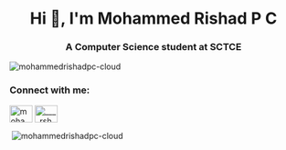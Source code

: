 <h1 align="center">Hi 👋, I'm Mohammed Rishad P C</h1>
<h3 align="center">A Computer Science student at SCTCE</h3>

<p align="left"> <img src="https://komarev.com/ghpvc/?username=mohammedrishadpc-cloud&label=Profile%20views&color=0e75b6&style=flat" alt="mohammedrishadpc-cloud" /> </p>

<h3 align="left">Connect with me:</h3>
<p align="left">
<a href="https://linkedin.com/in/mohammed rishad p c" target="blank"><img align="center" src="https://raw.githubusercontent.com/rahuldkjain/github-profile-readme-generator/master/src/images/icons/Social/linked-in-alt.svg" alt="mohammed rishad p c" height="30" width="40" /></a>
<a href="https://instagram.com/____rshd_____" target="blank"><img align="center" src="https://raw.githubusercontent.com/rahuldkjain/github-profile-readme-generator/master/src/images/icons/Social/instagram.svg" alt="____rshd_____" height="30" width="40" /></a>
</p>

<p>&nbsp;<img align="center" src="https://github-readme-stats.vercel.app/api?username=mohammedrishadpc-cloud&show_icons=true&locale=en" alt="mohammedrishadpc-cloud" /></p>
